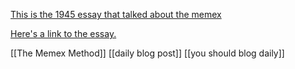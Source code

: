 [This is the 1945 essay that talked about the memex](https://en.wikipedia.org/wiki/As_We_May_Think)

[Here's a link to the essay.](https://www.theatlantic.com/magazine/archive/1945/07/as-we-may-think/303881/)

[[The Memex Method]]
[[daily blog post]]
[[you should blog daily]]